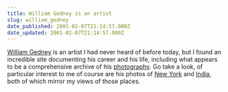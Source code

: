 ```yaml
---
title: William Gedney is an artist
slug: william_gedney
date_published: 2001-02-07T21:14:57.000Z
date_updated: 2001-02-07T21:14:57.000Z
---
```


[William Gedney](http://scriptorium.lib.duke.edu/gedney/) is an artist I had never heard of before today, but I found an incredible site documenting his career and his life, including what appears to be a comprehensive archive of his [photography](http://scriptorium.lib.duke.edu/gedney/photographs.html). Go take a look, of particular interest to me of course are his photos of [New York](http://scriptorium.lib.duke.edu/gedney/categories.html#newyork) and [India](http://scriptorium.lib.duke.edu/gedney/categories.html#india), both of which mirror my views of those places.
